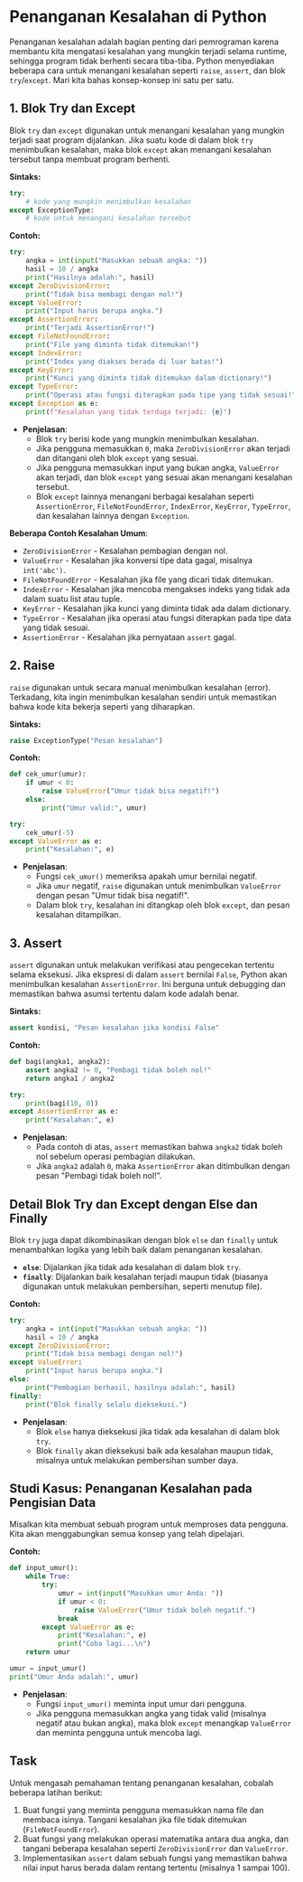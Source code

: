 # Penanganan Kesalahan di Python

Penanganan kesalahan adalah bagian penting dari pemrograman karena membantu kita mengatasi kesalahan yang mungkin terjadi selama runtime, sehingga program tidak berhenti secara tiba-tiba. Python menyediakan beberapa cara untuk menangani kesalahan seperti `raise`, `assert`, dan blok `try`/`except`. Mari kita bahas konsep-konsep ini satu per satu.

## 1. Blok Try dan Except
Blok `try` dan `except` digunakan untuk menangani kesalahan yang mungkin terjadi saat program dijalankan. Jika suatu kode di dalam blok `try` menimbulkan kesalahan, maka blok `except` akan menangani kesalahan tersebut tanpa membuat program berhenti.

**Sintaks:**
```python
try:
    # kode yang mungkin menimbulkan kesalahan
except ExceptionType:
    # kode untuk menangani kesalahan tersebut
```

**Contoh:**
```python
try:
    angka = int(input("Masukkan sebuah angka: "))
    hasil = 10 / angka
    print("Hasilnya adalah:", hasil)
except ZeroDivisionError:
    print("Tidak bisa membagi dengan nol!")
except ValueError:
    print("Input harus berupa angka.")
except AssertionError:
    print("Terjadi AssertionError!")
except FileNotFoundError:
    print("File yang diminta tidak ditemukan!")
except IndexError:
    print("Index yang diakses berada di luar batas!")
except KeyError:
    print("Kunci yang diminta tidak ditemukan dalam dictionary!")
except TypeError:
    print("Operasi atau fungsi diterapkan pada tipe yang tidak sesuai!")
except Exception as e:
    print(f"Kesalahan yang tidak terduga terjadi: {e}")
```

- **Penjelasan**:
  - Blok `try` berisi kode yang mungkin menimbulkan kesalahan.
  - Jika pengguna memasukkan `0`, maka `ZeroDivisionError` akan terjadi dan ditangani oleh blok `except` yang sesuai.
  - Jika pengguna memasukkan input yang bukan angka, `ValueError` akan terjadi, dan blok `except` yang sesuai akan menangani kesalahan tersebut.
  - Blok `except` lainnya menangani berbagai kesalahan seperti `AssertionError`, `FileNotFoundError`, `IndexError`, `KeyError`, `TypeError`, dan kesalahan lainnya dengan `Exception`.

**Beberapa Contoh Kesalahan Umum**:
- `ZeroDivisionError` - Kesalahan pembagian dengan nol.
- `ValueError` - Kesalahan jika konversi tipe data gagal, misalnya `int('abc')`.
- `FileNotFoundError` - Kesalahan jika file yang dicari tidak ditemukan.
- `IndexError` - Kesalahan jika mencoba mengakses indeks yang tidak ada dalam suatu list atau tuple.
- `KeyError` - Kesalahan jika kunci yang diminta tidak ada dalam dictionary.
- `TypeError` - Kesalahan jika operasi atau fungsi diterapkan pada tipe data yang tidak sesuai.
- `AssertionError` - Kesalahan jika pernyataan `assert` gagal.

## 2. Raise
`raise` digunakan untuk secara manual menimbulkan kesalahan (error). Terkadang, kita ingin menimbulkan kesalahan sendiri untuk memastikan bahwa kode kita bekerja seperti yang diharapkan.

**Sintaks:**
```python
raise ExceptionType("Pesan kesalahan")
```

**Contoh:**
```python
def cek_umur(umur):
    if umur < 0:
        raise ValueError("Umur tidak bisa negatif!")
    else:
        print("Umur valid:", umur)

try:
    cek_umur(-5)
except ValueError as e:
    print("Kesalahan:", e)
```

- **Penjelasan**:
  - Fungsi `cek_umur()` memeriksa apakah umur bernilai negatif.
  - Jika `umur` negatif, `raise` digunakan untuk menimbulkan `ValueError` dengan pesan "Umur tidak bisa negatif!".
  - Dalam blok `try`, kesalahan ini ditangkap oleh blok `except`, dan pesan kesalahan ditampilkan.

## 3. Assert
`assert` digunakan untuk melakukan verifikasi atau pengecekan tertentu selama eksekusi. Jika ekspresi di dalam `assert` bernilai `False`, Python akan menimbulkan kesalahan `AssertionError`. Ini berguna untuk debugging dan memastikan bahwa asumsi tertentu dalam kode adalah benar.

**Sintaks:**
```python
assert kondisi, "Pesan kesalahan jika kondisi False"
```

**Contoh:**
```python
def bagi(angka1, angka2):
    assert angka2 != 0, "Pembagi tidak boleh nol!"
    return angka1 / angka2

try:
    print(bagi(10, 0))
except AssertionError as e:
    print("Kesalahan:", e)
```

- **Penjelasan**:
  - Pada contoh di atas, `assert` memastikan bahwa `angka2` tidak boleh nol sebelum operasi pembagian dilakukan.
  - Jika `angka2` adalah `0`, maka `AssertionError` akan ditimbulkan dengan pesan "Pembagi tidak boleh nol!".

## Detail Blok Try dan Except dengan Else dan Finally
Blok `try` juga dapat dikombinasikan dengan blok `else` dan `finally` untuk menambahkan logika yang lebih baik dalam penanganan kesalahan.

- **`else`**: Dijalankan jika tidak ada kesalahan di dalam blok `try`.
- **`finally`**: Dijalankan baik kesalahan terjadi maupun tidak (biasanya digunakan untuk melakukan pembersihan, seperti menutup file).

**Contoh:**
```python
try:
    angka = int(input("Masukkan sebuah angka: "))
    hasil = 10 / angka
except ZeroDivisionError:
    print("Tidak bisa membagi dengan nol!")
except ValueError:
    print("Input harus berupa angka.")
else:
    print("Pembagian berhasil, hasilnya adalah:", hasil)
finally:
    print("Blok finally selalu dieksekusi.")
```

- **Penjelasan**:
  - Blok `else` hanya dieksekusi jika tidak ada kesalahan di dalam blok `try`.
  - Blok `finally` akan dieksekusi baik ada kesalahan maupun tidak, misalnya untuk melakukan pembersihan sumber daya.

## Studi Kasus: Penanganan Kesalahan pada Pengisian Data
Misalkan kita membuat sebuah program untuk memproses data pengguna. Kita akan menggabungkan semua konsep yang telah dipelajari.

**Contoh:**
```python
def input_umur():
    while True:
        try:
            umur = int(input("Masukkan umur Anda: "))
            if umur < 0:
                raise ValueError("Umur tidak boleh negatif.")
            break
        except ValueError as e:
            print("Kesalahan:", e)
            print("Coba lagi...\n")
    return umur

umur = input_umur()
print("Umur Anda adalah:", umur)
```

- **Penjelasan**:
  - Fungsi `input_umur()` meminta input umur dari pengguna.
  - Jika pengguna memasukkan angka yang tidak valid (misalnya negatif atau bukan angka), maka blok `except` menangkap `ValueError` dan meminta pengguna untuk mencoba lagi.

## Task
Untuk mengasah pemahaman tentang penanganan kesalahan, cobalah beberapa latihan berikut:
1. Buat fungsi yang meminta pengguna memasukkan nama file dan membaca isinya. Tangani kesalahan jika file tidak ditemukan (`FileNotFoundError`).
2. Buat fungsi yang melakukan operasi matematika antara dua angka, dan tangani beberapa kesalahan seperti `ZeroDivisionError` dan `ValueError`.
3. Implementasikan `assert` dalam sebuah fungsi yang memastikan bahwa nilai input harus berada dalam rentang tertentu (misalnya 1 sampai 100).
